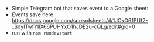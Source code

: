 - Simple Telegram bot that saves event to a Google sheet:
- Events save here https://docs.google.com/spreadsheets/d/1JCkO61PUf2-_SdylTwfYIlX66PUHYxO1hJDE2u-cQLg/edit#gid=0
- run with `npm rundevstart`
